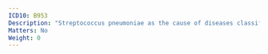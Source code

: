 ```yaml
---
ICD10: B953
Description: "Streptococcus pneumoniae as the cause of diseases classified to other chapters"
Matters: No
Weight: 0
---
```

